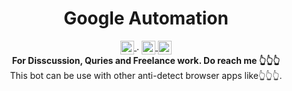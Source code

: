 <h1 align="center">Google Automation</h1>

<div align="center">
  <a href="https://discord.gg/XTW52Kt" style="margin-top: 20px;">
  <img  align="center" alt="Abhishek's Discord" width="22px" src="https://raw.githubusercontent.com/peterthehan/peterthehan/master/assets/discord.svg" />
</a>. 
<a href="https://twitter.com/abhisheknaiidu">
  <img align="center" alt="Abhishek Naidu | Twitter" width="22px" src="https://raw.githubusercontent.com/peterthehan/peterthehan/master/assets/twitter.svg" />
</a>
<a href="https://www.linkedin.com/in/abhisheknaiidu/">
  <img align="center" alt="Abhishek's LinkedIN" width="22px" src="https://raw.githubusercontent.com/peterthehan/peterthehan/master/assets/linkedin.svg" />
</a>
<!-- ![](https://visitor-badge.glitch.me/badge?page_id=.Zeeshanahmad4) -->
<!-- ![](https://api.visitorbadge.io/api/VisitorHit?user=Zeeshanahmad4&repo=Facebook-Automation-bot-with-Multilogin-and-Proxies&countColor=%237B1E7A) -->
</div>

<div align="center">
  <strong>For Disscussion, Quries and Freelance work. Do reach me 👆👆👆</strong>
</div>

<div align="center">
  This bot can be use with other anti-detect browser apps like👆👆👆. 
</div>

<br />

<!-- ⭐ Star us on GitHub — it motivates us a lot!
The Bot is for Warming up and using Google Accounts using multilogin. Bot can automate all the actions of google user so facebook algorithm can know that the Profiles are active. This Bot already warmed up more than 15000 Facebook profiles using Multilogin.


  
  <a href="https://npmjs.org/package/choo">
  <img src="https://img.shields.io/badge/multilogin-%20-green"
    alt="Download" />
</a>
 -->

